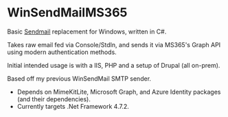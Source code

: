 # WinSendMailMS365
Basic [Sendmail](https://linux.die.net/man/8/sendmail.sendmail) replacement for Windows, written in C#.

Takes raw email fed via Console/StdIn, and sends it via MS365's Graph API using modern authentication methods.

Initial intended usage is with a IIS, PHP and a setup of Drupal (all on-prem).

Based off my previous WinSendMail SMTP sender.

* Depends on MimeKitLite, Microsoft Graph, and Azure Identity packages (and their dependencies).
* Currently targets .Net Framework 4.7.2.

